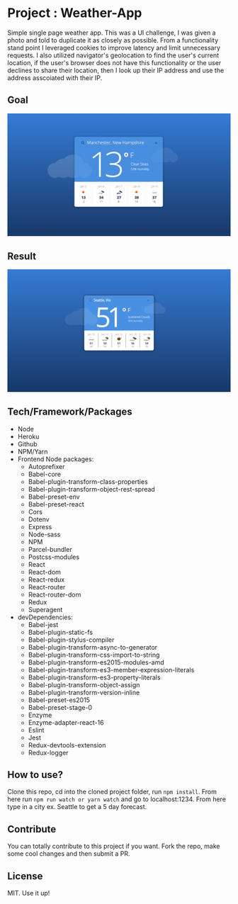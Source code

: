 # Project : Weather-App

Simple single page weather app. This was a UI challenge, I was given a photo and told to duplicate it as closely as possible. From a functionality stand point I leveraged cookies to improve latency and limit unnecessary requests. I also utilized navigator's geolocation to find the user's current location, if the user's browser does not have this functionality or the user declines to share their location, then I look up their IP address and use the address asscoiated with their IP.

## Goal

![Goal](./src/assets/Mockup.png)

## Result

![Result](./src/assets/siteImage.png)

## Tech/Framework/Packages

- Node 
- Heroku
- Github
- NPM/Yarn
- Frontend Node packages:
  - Autoprefixer          
  - Babel-core         
  - Babel-plugin-transform-class-properties          
  - Babel-plugin-transform-object-rest-spread          
  - Babel-preset-env          
  - Babel-preset-react                        
  - Cors                   
  - Dotenv          
  - Express          
  - Node-sass         
  - NPM          
  - Parcel-bundler
  - Postcss-modules          
  - React                   
  - React-dom          
  - React-redux          
  - React-router          
  - React-router-dom          
  - Redux                          
  - Superagent                                 
- devDependencies:
  - Babel-jest
  - Babel-plugin-static-fs
  - Babel-plugin-stylus-compiler
  - Babel-plugin-transform-async-to-generator
  - Babel-plugin-transform-css-import-to-string
  - Babel-plugin-transform-es2015-modules-amd
  - Babel-plugin-transform-es3-member-expression-literals
  - Babel-plugin-transform-es3-property-literals
  - Babel-plugin-transform-object-assign
  - Babel-plugin-transform-version-inline
  - Babel-preset-es2015
  - Babel-preset-stage-0
  - Enzyme
  - Enzyme-adapter-react-16             
  - Eslint       
  - Jest
  - Redux-devtools-extension
  - Redux-logger         


## How to use?
Clone this repo, cd into the cloned project folder, run `npm install`. From here run `npm run watch or yarn watch` and go to localhost:1234. From here type in a city ex. Seattle to get a 5 day forecast.

## Contribute

You can totally contribute to this project if you want. Fork the repo, make some cool changes and then submit a PR.

## License

MIT. Use it up!